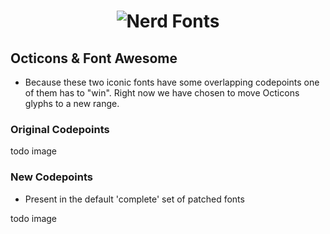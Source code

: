 <h1 align="center">
	<img src="https://raw.githubusercontent.com/ryanoasis/nerd-fonts/master/images/nerd-fonts-logo.png" alt="Nerd Fonts" />
</h1>

## Octicons & Font Awesome

* Because these two iconic fonts have some overlapping codepoints one of them has to "win". Right now we have chosen to move Octicons glyphs to a new range.

### Original Codepoints

todo image

### New Codepoints

* Present in the default 'complete' set of patched fonts

todo image
